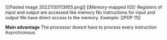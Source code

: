 ![[Pasted image 20221130113955.png]]
[[Memory-mapped IO]]: Registers of input and output are accessed like memory
No instructions for input and output
We have direct access to the memory.
_Example_: [[PDP 11]]


**Main advantage**
The processor doesnt have to process every instruction
Asynchronous